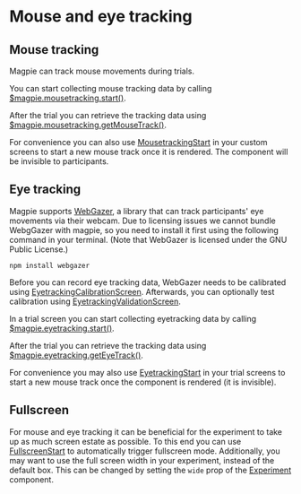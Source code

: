 # Mouse and eye tracking

## Mouse tracking
Magpie can track mouse movements during trials.

You can start collecting mouse tracking data by calling
[$magpie.mousetracking.start()](https://magpie-reference.netlify.app/#Mousetracking+start).

After the trial you can retrieve the tracking data using [$magpie.mousetracking.getMouseTrack()](https://magpie-reference.netlify.app/#Mousetracking+getMouseTrack).

For convenience you can also use [MousetrackingStart](https://magpie-reference.netlify.app/#mousetrackingstart) in your
custom screens to start a new mouse track once it is rendered. The component will be invisible to participants.

## Eye tracking
Magpie supports [WebGazer](https://webgazer.cs.brown.edu), a library that can track participants' eye movements
via their webcam. Due to licensing issues we cannot bundle WebgGazer with magpie, so you need to install it first using
the following command in your terminal. (Note that WebGazer is licensed under the GNU Public License.)

```shell
npm install webgazer
```

Before you can record eye tracking data, WebGazer needs to be calibrated using
[EyetrackingCalibrationScreen](https://magpie-reference.netlify.app/#eyetrackingcalibrationscreen). Afterwards, you can optionally
test calibration using [EyetrackingValidationScreen](https://magpie-reference.netlify.app/#eyetrackingvlidationscreen).

In a trial screen you can start collecting eyetracking data by calling [$magpie.eyetracking.start()](https://magpie-reference.netlify.app/#Eyetracking+start).

After the trial you can retrieve the tracking data using [$magpie.eyetracking.getEyeTrack()](https://magpie-reference.netlify.app/#Eyetracking+getEyeTrack).

For convenience you may also use [EyetrackingStart](https://magpie-reference.netlify.app/#eyetrackingstart) in your
trial screens to start a new mouse track once the component is rendered (it is invisible).

## Fullscreen
For mouse and eye tracking it can be beneficial for the experiment to take up as much screen estate as possible.
To this end you can use [FullscreenStart](https://magpie-reference.netlify.app/#fullscreenstart) to automatically trigger
fullscreen mode. Additionally, you may want to use the full screen width in your experiment, instead of the default box.
This can be changed by setting the `wide` prop of the [Experiment](https://magpie-reference.netlify.app/#experiment) component.
